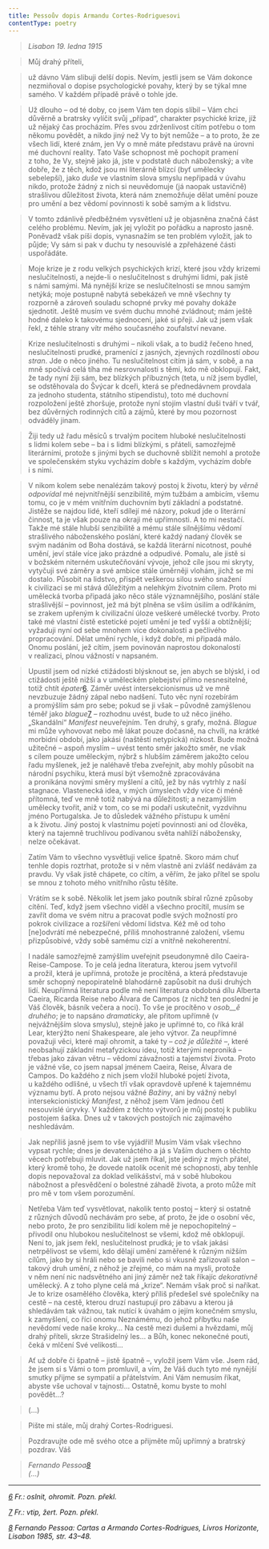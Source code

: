 ```yaml
---
title: Pessoův dopis Armandu Cortes-Rodriguesovi
contentType: poetry
---
```


<section>

> _Lisabon 19. ledna 1915_

> Můj drahý příteli,

> už dávno Vám slibuji delší dopis. Nevím, jestli jsem se Vám dokonce nezmiňoval o dopise psychologické povahy, který by se týkal mne samého. V každém případě právě o tohle jde.

> Už dlouho – od té doby, co jsem Vám ten dopis slíbil – Vám chci důvěrně a bratrsky vylíčit svůj „případ“, charakter psychické krize, jíž už nějaký čas procházím. Přes svou zdrženlivost cítím potřebu o tom někomu povědět, a nikdo jiný než Vy to být nemůže – a to proto, že ze všech lidí, které znám, jen Vy o mně máte představu právě na úrovni mé duchovní reality. Tato Vaše schopnost mě pochopit pramení z toho, že Vy, stejně jako já, jste v podstatě duch náboženský; a víte dobře, že z těch, kdož jsou mi literárně blízcí (byť umělecky sebelepší), jako _duše_ ve vlastním slova smyslu nepřipadá v úvahu nikdo, protože žádný z nich si neuvědomuje (já naopak ustavičně) strašlivou důležitost života, která nám znemožňuje dělat umění pouze pro umění a bez vědomí povinnosti k sobě samým a k lidstvu.

> V tomto zdánlivě předběžném vysvětlení už je objasněna značná část celého problému. Nevím, jak jej vyložit po pořádku a naprosto jasně. Poněvadž však píši dopis, vynasnažím se ten problém vyložit, jak to půjde; Vy sám si pak v duchu ty nesouvislé a zpřeházené části uspořádáte.

> Moje krize je z rodu velkých psychických krizí, které jsou vždy krizemi neslučitelnosti, a nejde-li o neslučitelnost s druhými lidmi, pak jistě s námi samými. Má nynější krize se neslučitelnosti se mnou samým netýká; moje postupně nabytá sebekázeň ve mně všechny ty rozporně a zároveň souladu schopné prvky mé povahy dokáže sjednotit. Ještě musím ve svém duchu mnohé zvládnout; mám ještě hodné daleko k takovému sjednocení, jaké si přeji. Jak už jsem však řekl, z téhle strany vítr mého současného zoufalství nevane.

> Krize neslučitelnosti s druhými – nikoli však, a to budiž řečeno hned, neslučitelnosti prudké, pramenící z jasných, zjevných rozdílností _obou stran_. Jde o něco jiného. Tu neslučitelnost cítím já sám, v sobě, a na mně spočívá celá tíha mé nesrovnalosti s těmi, kdo mě obklopují. Fakt, že tady nyní žiji sám, bez blízkých příbuzných (teta, u níž jsem bydlel, se odstěhovala do Švýcar k dceři, která se přednedávnem provdala za jednoho studenta, státního stipendistu), toto mé duchovní rozpoložení ještě zhoršuje, protože nyní stojím vlastní duši tváří v tvář, bez důvěrných rodinných citů a zájmů, které by mou pozornost odváděly jinam.

> Žiji tedy už řadu měsíců s trvalým pocitem hluboké neslučitelnosti s lidmi kolem sebe – ba i s lidmi blízkými, s přáteli, samozřejmě literárními, protože s jinými bych se duchovně sblížit nemohl a protože ve společenském styku vycházím dobře s každým, vycházím dobře i s nimi.

> V nikom kolem sebe nenalézám takový postoj k životu, který by _věrně odpovídal_ mé nejvnitřnější senzibilitě, mým tužbám a ambicím, všemu tomu, co je v mém vnitřním duchovním bytí základní a podstatné. Jistěže se najdou lidé, kteří sdílejí mé názory, pokud jde o literární činnost, ta je však pouze na okraji mé upřímnosti. A to mi nestačí. Takže mé stále hlubší senzibilitě a mému stále silnějšímu vědomí strašlivého náboženského poslání, které každý nadaný člověk se svým nadáním od Boha dostává, se každá literární nicotnost, pouhé umění, jeví stále více jako prázdné a odpudivé. Pomalu, ale jistě si v božském niterném uskutečňování vývoje, jehož cíle jsou mi skryty, vytyčuji své záměry a své ambice stále úměrněji vlohám, jichž se mi dostalo. Působit na lidstvo, přispět veškerou silou svého snažení k civilizaci se mi stává důležitým a nelehkým životním cílem. Proto mi umělecká tvorba připadá jako něco stále významnějšího, poslání stále strašlivější – povinnost, jež má být plněna se vším úsilím a odříkáním, se zrakem upřeným k civilizační úloze veškeré umělecké tvorby. Proto také mé vlastní čistě estetické pojetí umění je teď vyšší a obtížnější; vyžaduji nyní od sebe mnohem více dokonalosti a pečlivého propracování. Dělat umění rychle, i když dobře, mi připadá málo. Onomu poslání, jež cítím, jsem povinován naprostou dokonalostí v realizaci, plnou vážností v napsaném.

> Upustil jsem od nízké ctižádosti blýsknout se, jen abych se blýskl, i od ctižádosti ještě nižší a v uměleckém plebejství přímo nesnesitelné, totiž chtít _épater_[6](./resources/undefined). Záměr uvést intersekcionismus už ve mně nevzbuzuje žádný zápal nebo nadšení. Tuto věc nyní rozebírám a promýšlím sám pro sebe; pokud se ji však – původně zamýšlenou téměř jako _blague_[7](./resources/undefined) – rozhodnu uvést, bude to už něco jiného. „Skandální“ _Manifest_ neuveřejním. Ten druhý, s grafy, možná. _Blague_ mi může vyhovovat nebo mě lákat pouze dočasně, na chvíli, na krátké morbidní období, jako jakási (naštěstí netypická) nízkost. Bude možná užitečné – aspoň myslím – uvést tento směr jakožto směr, ne však s cílem pouze uměleckým, nýbrž s hlubším záměrem jakožto celou řadu myšlenek, jež je naléhavě třeba zveřejnit, aby mohly působit na národní psychiku, která musí být všemožně zpracovávána a pronikána novými směry myšlení a citů, jež by nás vytrhly z naší stagnace. Vlastenecká idea, v mých úmyslech vždy více či méně přítomná, teď ve mně totiž nabývá na důležitosti; a nezamýšlím umělecky tvořit, aniž v tom, co se mi podaří uskutečnit, vyzdvihnu jméno Portugalska. Je to důsledek vážného přístupu k umění a k životu. Jiný postoj k vlastnímu pojetí povinnosti ani od člověka, který na tajemně truchlivou podívanou světa nahlíží nábožensky, nelze očekávat.

> Zatím Vám to všechno vysvětluji velice špatně. Skoro mám chuť tenhle dopis roztrhat, protože si v něm vlastně ani zvlášť nedávám za pravdu. Vy však jistě chápete, co cítím, a věřím, že jako přítel se spolu se mnou z tohoto mého vnitřního růstu těšíte.

> Vrátím se k sobě. Několik let jsem jako poutník sbíral různé způsoby cítění. Teď, když jsem všechno viděl a všechno procítil, musím se zavřít doma ve svém nitru a pracovat podle svých možností pro pokrok civilizace a rozšíření vědomí lidstva. Kéž mě od toho \[ne\]odvrátí mé nebezpečné, příliš mnohostranné založení, všemu přizpůsobivé, vždy sobě samému cizí a vnitřně nekoherentní.

> I nadále samozřejmě zamýšlím uveřejnit pseudonymně dílo Caeira-Reise-Campose. To je celá jedna literatura, kterou jsem vytvořil a prožil, která je upřímná, protože je procítěná, a která představuje směr schopný nepopiratelně blahodárně zapůsobit na duši druhých lidí. Neupřímná literatura podle mě není literatura obdobná dílu Alberta Caeira, Ricarda Reise nebo Álvara de Campos (z nichž ten poslední je Váš člověk, básník večera a noci). To vše je procítěno v _osob__ě druhého_; je to napsáno _dramaticky_, ale přitom upřímně (v nejvážnějším slova smyslu), stejně jako je upřímné to, co říká král Lear, kterýžto není Shakespeare, ale jeho výtvor. Za neupřímné považuji věci, které mají ohromit, a také ty – _což je důležité_ –, které neobsahují základní metafyzickou ideu, totiž kterými neproniká – třebas jako závan větru – vědomí závažnosti a tajemství života. Proto je vážné vše, co jsem napsal jménem Caeira, Reise, Álvara de Campos. Do každého z nich jsem vložil hluboké pojetí života, u každého odlišné, u všech tří však opravdově upřené k tajemnému významu bytí. A proto nejsou vážné _Bažiny_, ani by vážný nebyl intersekcionistický _Manifest_, z něhož jsem Vám jednou četl nesouvislé úryvky. V každém z těchto výtvorů je můj postoj k publiku postojem šaška. Dnes už v takových postojích nic zajímavého neshledávám.

> Jak nepříliš jasně jsem to vše vyjádřil! Musím Vám však všechno vypsat rychle; dnes je devatenáctého a já s Vaším duchem o těchto věcech potřebuji mluvit. Jak už jsem říkal, jste jediný z mých přátel, který kromě toho, že dovede natolik ocenit mé schopnosti, aby tenhle dopis nepovažoval za doklad velikášství, má v sobě hlubokou nábožnost a přesvědčení o bolestné záhadě života, a proto může mít pro mě v tom všem porozumění.

> Netřeba Vám teď vysvětlovat, nakolik tento postoj – který si ostatně z různých důvodů nechávám pro sebe, ať proto, že jde o osobní věc, nebo proto, že pro senzibilitu lidí kolem mě je nepochopitelný – přivodil onu hlubokou neslučitelnost se všemi, kdož mě obklopují. Není to, jak jsem řekl, neslučitelnost prudká; je to však jakási netrpělivost se všemi, kdo dělají umění zaměřené k různým nižším cílům, jako by si hráli nebo se bavili nebo si vkusně zařizovali salon – takový druh umění, z něhož je zřejmé, co mám na mysli, protože v něm není nic nadsvětného ani jiný záměr než tak říkajíc _dekorativně_ umělecký. A z toho plyne celá má „krize“. Nemám však proč si naříkat. Je to krize osamělého člověka, který příliš předešel své společníky na cestě – na cestě, kterou druzí nastupují pro zábavu a kterou já shledávám tak vážnou, tak nutící k úvahám o jejím konečném smyslu, k zamyšlení, co říci onomu Neznámému, do jehož příbytku naše nevědomí vede naše kroky… Na cestě mezi dušemi a hvězdami, můj drahý příteli, skrze Strašidelný les… a Bůh, konec nekonečné pouti, čeká v mlčení Své velikosti…

> Ať už dobře či špatně – jistě špatně –, vyložil jsem Vám vše. Jsem rád, že jsem si s Vámi o tom promluvil, a vím, že Váš duch tyto mé nynější smutky přijme se sympatií a přátelstvím. Ani Vám nemusím říkat, abyste vše uchoval v tajnosti… Ostatně, komu byste to mohl povědět…?

> (…)

> Pište mi stále, můj drahý Cortes-Rodriguesi.

> Pozdravujte ode mě svého otce a přijměte můj upřímný a bratrský pozdrav. Váš

> _Fernando Pessoa[8](./resources/undefined)  
> (…)_

* * *

_[6](./resources/undefined) Fr.: oslnit, ohromit. _Pozn. překl.__

_[7](./resources/undefined) Fr.: vtip, žert. _Pozn. překl.__

_[8](./resources/undefined) Fernando Pessoa: _Cartas a Armando Cortes-Rodrigues_, Livros Horizonte, Lisabon 1985, str. 43–48._

</section>

